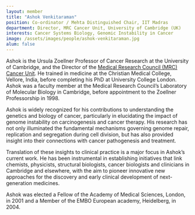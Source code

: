 ```yaml
---
layout: member
title: "Ashok Venkitaraman"
position: Co-ordinator / Mehta Distinguished Chair, IIT Madras
department: Director, MRC Cancer Unit, University of Cambridge (UK)
interests: Cancer Systems Biology, Genomic Instability in Cancer
image: /assets/images/people/ashok-venkitaraman.jpg
alum: false
---
```

Ashok is the Ursula Zoellner Professor of Cancer Research at the University of Cambridge, and the Director of the [Medical Research Council (MRC) Cancer Unit](https://www.mrc-cu.cam.ac.uk/). He trained in medicine at the Christian Medical College, Vellore, India, before completing his PhD at University College London. Ashok was a faculty member at the Medical Research Council’s Laboratory of Molecular Biology in Cambridge, before appointment to the Zoellner Professorship in 1998.

Ashok is widely recognized for his contributions to understanding the genetics and biology of cancer, particularly in elucidating the impact of genome instability on carcinogenesis and cancer therapy. His research has not only illuminated the fundamental mechanisms governing genome repair, replication and segregation during cell division, but has also provided insight into their connections with cancer pathogenesis and treatment.

Translation of these insights to clinical practice is a major focus in Ashok’s current work. He has been instrumental in establishing initiatives that link chemists, physicists, structural biologists, cancer biologists and clinicians in Cambridge and elsewhere, with the aim to pioneer innovative new approaches for the discovery and early clinical development of next-generation medicines.

Ashok was elected a Fellow of the Academy of Medical Sciences, London, in 2001 and a Member of the EMBO European academy, Heidelberg, in 2004. 